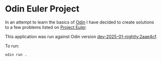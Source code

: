 # Odin Euler Project

In an attempt to learn the basics of [Odin](http://odin-lang.org/) I have decided to create solutions to a few problems listed on [Project Euler](https://projecteuler.net).

This application was run against Odin version [dev-2025-01-nightly:2aae4cf](https://github.com/odin-lang/Odin/releases/tag/dev-2025-01).

To run:

```bash
odin run .
```
